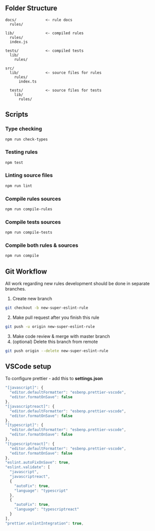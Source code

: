 ## Folder Structure

```
docs/             <- rule docs
  rules/

lib/              <- compiled rules
  rules/
  index.js

tests/            <- compiled tests
  lib/
    rules/

src/
  lib/            <- source files for rules
    rules/
      index.ts

  tests/          <- source files for tests
    lib/
      rules/
```

## Scripts

### Type checking

```bash
npm run check-types
```

### Testing rules

```bash
npm test
```

### Linting source files

```bash
npm run lint
```

### Compile rules sources

```bash
npm run compile-rules
```

### Compile tests sources

```bash
npm run compile-tests
```

### Compile both rules & sources

```bash
npm run compile
```

## Git Workflow

All work regarding new rules development should be done in separate branches.

1. Create new branch

```bash
git checkout -b new-super-eslint-rule
```

2. Make pull request after you finish this rule

```bash
git push -u origin new-super-eslint-rule
```

3. Make code review & merge with master branch
4. (optional) Delete this branch from remote

```bash
git push origin --delete new-super-eslint-rule
```

## VSCode setup

To configure prettier - add this to **settings.json**

```javascript
"[javascript]": {
  "editor.defaultFormatter": "esbenp.prettier-vscode",
  "editor.formatOnSave": false
},
"[javascriptreact]": {
  "editor.defaultFormatter": "esbenp.prettier-vscode",
  "editor.formatOnSave": false
},
"[typescript]": {
  "editor.defaultFormatter": "esbenp.prettier-vscode",
  "editor.formatOnSave": false
},
"[typescriptreact]": {
  "editor.defaultFormatter": "esbenp.prettier-vscode",
  "editor.formatOnSave": false
},
"eslint.autoFixOnSave": true,
"eslint.validate": [
  "javascript",
  "javascriptreact",
  {
    "autoFix": true,
    "language": "typescript"
  },
  {
    "autoFix": true,
    "language": "typescriptreact"
  }
],
"prettier.eslintIntegration": true,
```
